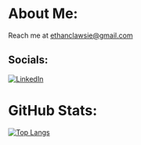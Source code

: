 # About Me:
Reach me at ethanclawsie@gmail.com

## Socials:
[![LinkedIn](https://img.shields.io/badge/LinkedIn-%230077B5.svg?logo=linkedin&logoColor=white)](https://linkedin.com/in/ethanclawsie) 
 
# GitHub Stats:
[![Top Langs](https://github-readme-stats.vercel.app/api/top-langs/?username=ethanclawsie&theme=github_dark&hide_border=true&show_icons=true)](https://github.com/anuraghazra/github-readme-stats)

